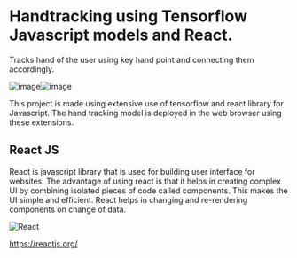 # Handtracking using Tensorflow Javascript models and React.
Tracks hand of the user using key hand point and connecting them accordingly.

![image](https://user-images.githubusercontent.com/78751003/120967229-dfd7bb80-c784-11eb-83cd-b506ea468bca.png)![image](https://user-images.githubusercontent.com/78751003/120967254-e5350600-c784-11eb-8e3d-583cd89b7857.png)



This project is made using extensive use of tensorflow and react library for Javascript. The hand tracking model is deployed in the web browser using these extensions.

## React JS

React is javascript library that is used for building user interface for websites. The advantage of using react is that it helps in creating complex UI by combining isolated pieces of code called components. This makes the UI simple and efficient. React helps in changing and re-rendering components on change of data.

![React](https://user-images.githubusercontent.com/78751003/119483887-14a24680-bd73-11eb-92fa-10da7c6f25bd.PNG)

https://reactjs.org/

